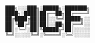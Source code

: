 
███╗░░░███╗░█████╗░███████╗
████╗░████║██╔══██╗██╔════╝
██╔████╔██║██║░░╚═╝█████╗░░
██║╚██╔╝██║██║░░██╗██╔══╝░░
██║░╚═╝░██║╚█████╔╝██║░░░░░
╚═╝░░░░░╚═╝░╚════╝░╚═╝░░░░░
